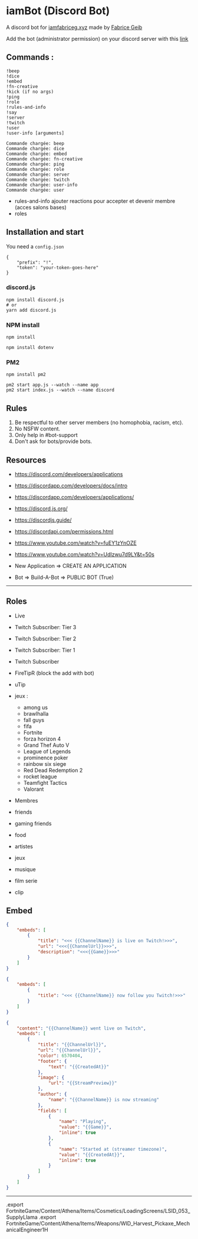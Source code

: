 # iamBot (Discord Bot)

A discord bot for [iamfabriceg.xyz](https://iamfabriceg.xyz) made by [Fabrice Geib](https://fabricegeib.com)

Add the bot (administrator permission) on your discord server with this [link](https://discord.com/api/oauth2/authorize?client_id=580073418968530973&permissions=8&scope=bot)

## Commands :

```
!beep
!dice
!embed
!fn-creative
!kick (if no args)
!ping
!role
!rules-and-info
!say
!server
!twitch
!user
!user-info [arguments]
```

```
Commande chargée: beep
Commande chargée: dice
Commande chargée: embed
Commande chargée: fn-creative
Commande chargée: ping
Commande chargée: role
Commande chargée: server
Commande chargée: twitch
Commande chargée: user-info
Commande chargée: user
```

- rules-and-info ajouter reactions pour accepter et devenir membre (acces salons bases)
- roles

## Installation and start

You need a `config.json`

```
{
	"prefix": "!",
    "token": "your-token-goes-here"
}
```

### discord.js

```
npm install discord.js
# or
yarn add discord.js
```

### NPM install

```
npm install

npm install dotenv
```

### PM2

```
npm install pm2

pm2 start app.js --watch --name app
pm2 start index.js --watch --name discord
```

## Rules

1. Be respectful to other server members (no homophobia, racism, etc).
2. No NSFW content.
3. Only help in #bot-support
4. Don't ask for bots/provide bots.

## Resources

- https://discord.com/developers/applications
- https://discordapp.com/developers/docs/intro
- https://discordapp.com/developers/applications/

- https://discord.js.org/
- https://discordjs.guide/
- https://discordapi.com/permissions.html
- https://www.youtube.com/watch?v=fuEY1zYnOZE
- https://www.youtube.com/watch?v=UdIzwu7d9LY&t=50s


- New Application => CREATE AN APPLICATION
- Bot => Build-A-Bot => PUBLIC BOT (True)

<!-- https://skidip.team -->

---

## Roles

- Live

- Twitch Subscriber: Tier 3
- Twitch Subscriber: Tier 2
- Twitch Subscriber: Tier 1
- Twitch Subscriber

- FireTipR (block the add with bot)
- uTip

- jeux :
	- among us
	- brawlhalla
	- fall guys
	- fifa
	- Fortnite
	- forza horizon 4
	- Grand Thef Auto V
	- League of Legends
	- prominence poker
	- rainbow six siege
	- Red Dead Redemption 2
	- rocket league
	- Teamfight Tactics
	- Valorant

- Membres
- friends
- gaming friends

- food
- artistes
- jeux
- musique
- film serie

- clip

## Embed

```json
{
	"embeds": [
		{
			"title": "<<< {{ChannelName}} is live on Twitch!>>>",
			"url": "<<<{{ChannelUrl}}>>>",
			"description": "<<<{{Game}}>>>"
		}
	]
}
```

```json
{
	"embeds": [
		{
			"title": "<<< {{ChannelName}} now follow you Twitch!>>>"
		}
	]
}
```

```json
{
	"content": "{{ChannelName}} went live on Twitch",
	"embeds": [
		{
			"title": "{{ChannelUrl}}",
			"url": "{{ChannelUrl}}",
			"color": 6570404,
			"footer": {
				"text": "{{CreatedAt}}"
			},
			"image": {
				"url": "{{StreamPreview}}"
			},
			"author": {
				"name": "{{ChannelName}} is now streaming"
			},
			"fields": [
				{
					"name": "Playing",
					"value": "{{Game}}",
					"inline": true
				},
				{
					"name": "Started at (streamer timezone)",
					"value": "{{CreatedAt}}",
					"inline": true
				}
			]
		}
	]
}
```

---

.export FortniteGame/Content/Athena/Items/Cosmetics/LoadingScreens/LSID_053_SupplyLlama
.export FortniteGame/Content/Athena/Items/Weapons/WID_Harvest_Pickaxe_MechanicalEngineer1H
